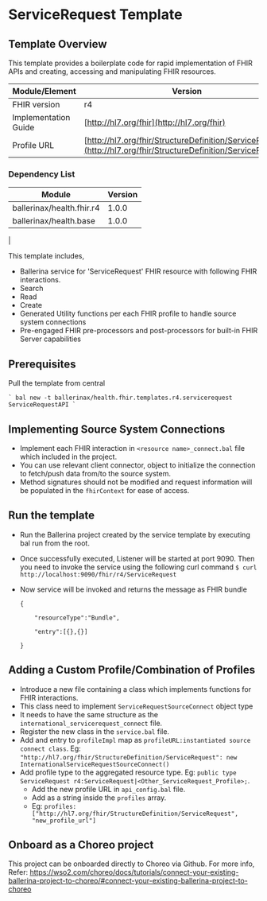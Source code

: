 

# ServiceRequest Template

## Template Overview

This template provides a boilerplate code for rapid implementation of FHIR APIs and creating, accessing and manipulating FHIR resources.


| Module/Element       | Version |
|---| --- |
| FHIR version         | r4 |
| Implementation Guide | [http://hl7.org/fhir](http://hl7.org/fhir) |
| Profile URL          |[http://hl7.org/fhir/StructureDefinition/ServiceRequest](http://hl7.org/fhir/StructureDefinition/ServiceRequest)|

### Dependency List

| Module                            | Version |
|-----------------------------------|---------|
| ballerinax/health.fhir.r4         | 1.0.0   |
| ballerinax/health.base            | 1.0.0   |
|

This template includes,

- Ballerina service for 'ServiceRequest' FHIR resource with following FHIR interactions.
- Search
- Read
- Create
- Generated Utility functions per each FHIR profile to handle source system connections
- Pre-engaged FHIR pre-processors and post-processors for built-in FHIR Server capabilities


## Prerequisites

Pull the template from central

    ` bal new -t ballerinax/health.fhir.templates.r4.servicerequest ServiceRequestAPI `

## Implementing Source System Connections

- Implement each FHIR interaction in `<resource name>_connect.bal` file which included in the project.
- You can use relevant client connector, object to initialize the connection to fetch/push data from/to the source system.
- Method signatures should not be modified and request information will be populated in the `fhirContext` for ease of access.

## Run the template
- Run the Ballerina project created by the service template by executing bal run from the root.
- Once successfully executed, Listener will be started at port 9090. Then you need to invoke the service using the following curl command
    ` $ curl http://localhost:9090/fhir/r4/ServiceRequest `
- Now service will be invoked and returns the message as FHIR bundle

    ```
    {

        "resourceType":"Bundle",

        "entry":[{},{}]

    }
    ```
## Adding a Custom Profile/Combination of Profiles

- Introduce a new file containing a class which implements functions for FHIR interactions.
- This class need to implement `ServiceRequestSourceConnect` object type
- It needs to have the same structure as the ` international_servicerequest_connect ` file.
- Register the new class in the `service.bal` file.
- Add and entry to `profileImpl` map as `profileURL:instantiated source connect class`. Eg: `"http://hl7.org/fhir/StructureDefinition/ServiceRequest": new InternationalServiceRequestSourceConnect()`
- Add profile type to the aggregated resource type. Eg: `public type ServiceRequest r4:ServiceRequest|<Other_ServiceRequest_Profile>;`.
    - Add the new profile URL in `api_config.bal` file.
    - Add as a string inside the `profiles` array.
    - Eg: `profiles: ["http://hl7.org/fhir/StructureDefinition/ServiceRequest", "new_profile_url"]`

## Onboard as a Choreo project
This project can be onboarded directly to Choreo via Github.
For more info, Refer: https://wso2.com/choreo/docs/tutorials/connect-your-existing-ballerina-project-to-choreo/#connect-your-existing-ballerina-project-to-choreo
